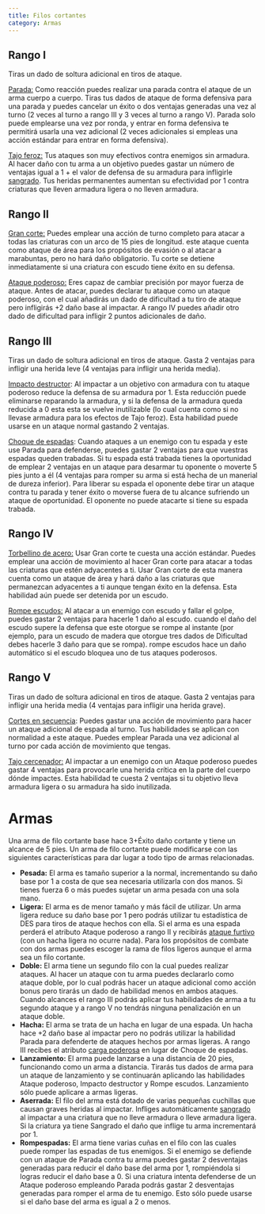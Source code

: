 ```yaml
---
title: Filos cortantes
category: Armas
---
```


## Rango I

Tiras un dado de soltura adicional en tiros de ataque.

<u>Parada:</u> Como reacción puedes realizar una parada contra el ataque de un arma cuerpo a cuerpo. Tiras tus dados de ataque de forma defensiva para una parada y puedes cancelar un éxito o dos ventajas generadas una vez al turno (2 veces al turno a rango III y 3 veces al turno a rango V). Parada solo puede emplearse una vez por ronda, y entrar en forma defensiva te permitirá usarla una vez adicional (2 veces adicionales si empleas una acción estándar para entrar en forma defensiva).

<u>Tajo feroz:</u> Tus ataques son muy efectivos contra enemigos sin armadura. Al hacer daño con tu arma a un objetivo puedes gastar un número de ventajas igual a 1 + el valor de defensa de su armadura para infligirle [sangrado](https://raldamain.com/rules/Reglas%20principales/Efectos%20de%20estado.html#sangrado). Tus heridas permanentes aumentan su efectividad por 1 contra criaturas que lleven armadura ligera o no lleven armadura.

## Rango II

<u>Gran corte:</u> Puedes emplear una acción de turno completo para atacar a todas las criaturas con un arco de 15 pies de longitud. este ataque cuenta como ataque de área para los propósitos de evasión o al atacar a marabuntas, pero no hará daño obligatorio. Tu corte se detiene inmediatamente si una criatura con escudo tiene éxito en su defensa.

<u>Ataque poderoso:</u> Eres capaz de cambiar precisión por mayor fuerza de ataque. Antes de atacar, puedes declarar tu ataque como un ataque poderoso, con el cual añadirás un dado de dificultad a tu tiro de ataque pero infligirás +2 daño base al impactar. A rango IV puedes añadir otro dado de dificultad para infligir 2 puntos adicionales de daño.

## Rango III

Tiras un dado de soltura adicional en tiros de ataque. Gasta 2 ventajas para infligir una herida leve (4 ventajas para infligir una herida media). 

<u>Impacto destructor</u>: Al impactar a un objetivo con armadura con tu ataque poderoso reduce la defensa de su armadura por 1. Esta reducción puede eliminarse reparando la armadura, y si la defensa de la armadura queda reducida a 0 esta esta se vuelve inutilizable (lo cual cuenta como si no llevase armadura para los efectos de Tajo feroz). Esta habilidad puede usarse en un ataque normal gastando 2 ventajas.

<u>Choque de espadas</u>: Cuando ataques a un enemigo con tu espada y este use Parada para defenderse, puedes gastar 2 ventajas para que vuestras espadas queden trabadas. Si tu espada está trabada tienes la oportunidad de emplear 2 ventajas en un ataque para desarmar tu oponente o moverte 5 pies junto a él (4 ventajas para romper su arma si está hecha de un manerial de dureza inferior). Para liberar su espada el oponente debe tirar un ataque contra tu parada y tener éxito o moverse fuera de tu alcance sufriendo un ataque de oportunidad. El oponente no puede atacarte si tiene su espada trabada.

## Rango IV

<u>Torbellino de acero:</u> Usar Gran corte te cuesta una acción estándar. Puedes emplear una acción de movimiento al hacer Gran corte para atacar a todas las criaturas que estén adyacentes a ti. Usar Gran corte de esta manera cuenta como un ataque de área y hará daño a las criaturas que permanezcan adyacentes a ti aunque tengan éxito en la defensa. Esta habilidad aún puede ser detenida por un escudo.

<u>Rompe escudos:</u> Al atacar a un enemigo con escudo y fallar el golpe, puedes gastar 2 ventajas para hacerle 1 daño al escudo. cuando el daño del escudo supere la defensa que este otorgue se rompe al instante (por ejemplo, para un escudo de madera que otorgue tres dados de Dificultad debes hacerle 3 daño para que se rompa). rompe escudos hace un daño automático si el escudo bloquea uno de tus ataques poderosos.

## Rango V

Tiras un dado de soltura adicional en tiros de ataque. Gasta 2 ventajas para infligir una herida media (4 ventajas para infligir una herida grave).

<u>Cortes en secuencia</u>: Puedes gastar una acción de movimiento para hacer un ataque adicional de espada al turno. Tus habilidades se aplican con normalidad a este ataque. Puedes emplear Parada una vez adicional al turno por cada acción de movimiento que tengas.

<u>Tajo cercenador:</u> Al impactar a un enemigo con un Ataque poderoso puedes gastar 4 ventajas para provocarle una herida crítica en la parte del cuerpo dónde impactes. Esta habilidad te cuesta 2 ventajas si tu objetivo lleva armadura ligera o su armadura ha sido inutilizada.

# Armas

Una arma de filo cortante base hace 3+Éxito daño cortante y tiene un alcance de 5 pies. Un arma de filo cortante puede modificarse con las siguientes características para dar lugar a todo tipo de armas relacionadas.

- **Pesada:** El arma es tamaño superior a la normal, incrementando su daño base por 1 a costa de que sea necesaria utilizarla con dos manos. Si tienes fuerza 6 o más puedes sujetar un arma pesada con una sola mano.
- **Ligera:** El arma es de menor tamaño y más fácil de utilizar. Un arma ligera reduce su daño base por 1 pero podrás utilizar tu estadística de DES para tiros de ataque hechos con ella. Si el arma es una espada perderá el atributo Ataque poderoso a rango II y recibirás [ataque furtivo](https://raldamain.com/rules/Rangos/Armas/filos%20perforantes.html#rango-i) (con un hacha ligera no ocurre nada). Para los propósitos de combate con dos armas puedes escoger la rama de filos ligeros aunque el arma sea un filo cortante.
- **Doble:** El arma tiene un segundo filo con la cual puedes realizar ataques. Al hacer un ataque con tu arma puedes declararlo como ataque doble, por lo cual podrás hacer un ataque adicional como acción bonus pero tirarás un dado de habilidad menos en ambos ataques. Cuando alcances el rango III podrás aplicar tus habilidades de arma a tu segundo ataque y a rango V no tendrás ninguna penalización en un ataque doble.
- **Hacha:** El arma se trata de un hacha en lugar de una espada. Un hacha hace +2 daño base al impactar pero no podrás utilizar la habilidad Parada para defenderte de ataques hechos por armas ligeras. A rango III recibes el atributo [carga poderosa](https://raldamain.com/rules/Rangos/Armas/contundentes.html#rango-iii) en lugar de Choque de espadas.
- **Lanzamiento:** El arma puede lanzarse a una distancia de 20 pies, funcionando como un arma a distancia. Tirarás tus dados de arma para un ataque de lanzamiento y se continuarán aplicando las habilidades Ataque poderoso, Impacto destructor y Rompe escudos. Lanzamiento sólo puede aplicare a armas ligeras.
- **Aserrada:** El filo del arma está dotado de varias pequeñas cuchillas que causan graves heridas al impactar. Infliges automáticamente [sangrado](https://raldamain.com/rules/Reglas%20principales/Efectos%20de%20estado.html#sangrado) al impactar a una criatura que no lleve armadura o lleve armadura ligera. Si la criatura ya tiene Sangrado el daño que inflige tu arma incrementará por 1.
- **Rompespadas:** El arma tiene varias cuñas en el filo con las cuales puede romper las espadas de tus enemigos. Si el enemigo se defiende con un ataque de Parada contra tu arma puedes gastar 2 desventajas generadas para reducir el daño base del arma por 1, rompiéndola si logras reducir el daño base a 0. Si una criatura intenta defenderse de un Ataque poderoso empleando Parada podrás gastar 2 desventajas generadas para romper el arma de tu enemigo. Esto sólo puede usarse si el daño base del arma es igual a 2 o menos.

